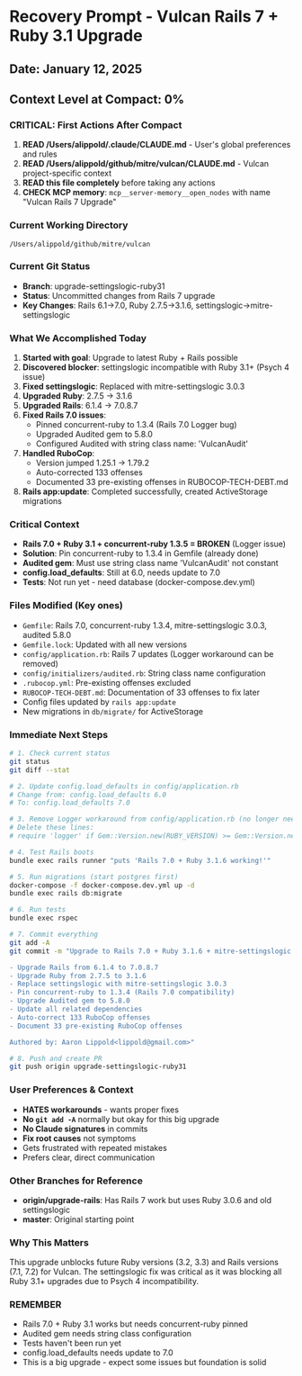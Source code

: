 # Recovery Prompt - Vulcan Rails 7 + Ruby 3.1 Upgrade
## Date: January 12, 2025
## Context Level at Compact: 0%

### CRITICAL: First Actions After Compact
1. **READ /Users/alippold/.claude/CLAUDE.md** - User's global preferences and rules
2. **READ /Users/alippold/github/mitre/vulcan/CLAUDE.md** - Vulcan project-specific context  
3. **READ this file completely** before taking any actions
4. **CHECK MCP memory**: `mcp__server-memory__open_nodes` with name "Vulcan Rails 7 Upgrade"

### Current Working Directory
`/Users/alippold/github/mitre/vulcan`

### Current Git Status
- **Branch**: upgrade-settingslogic-ruby31
- **Status**: Uncommitted changes from Rails 7 upgrade
- **Key Changes**: Rails 6.1→7.0, Ruby 2.7.5→3.1.6, settingslogic→mitre-settingslogic

### What We Accomplished Today
1. **Started with goal**: Upgrade to latest Ruby + Rails possible
2. **Discovered blocker**: settingslogic incompatible with Ruby 3.1+ (Psych 4 issue)  
3. **Fixed settingslogic**: Replaced with mitre-settingslogic 3.0.3
4. **Upgraded Ruby**: 2.7.5 → 3.1.6
5. **Upgraded Rails**: 6.1.4 → 7.0.8.7
6. **Fixed Rails 7.0 issues**:
   - Pinned concurrent-ruby to 1.3.4 (Rails 7.0 Logger bug)
   - Upgraded Audited gem to 5.8.0
   - Configured Audited with string class name: 'VulcanAudit'
7. **Handled RuboCop**: 
   - Version jumped 1.25.1 → 1.79.2
   - Auto-corrected 133 offenses
   - Documented 33 pre-existing offenses in RUBOCOP-TECH-DEBT.md
8. **Rails app:update**: Completed successfully, created ActiveStorage migrations

### Critical Context
- **Rails 7.0 + Ruby 3.1 + concurrent-ruby 1.3.5 = BROKEN** (Logger issue)
- **Solution**: Pin concurrent-ruby to 1.3.4 in Gemfile (already done)
- **Audited gem**: Must use string class name 'VulcanAudit' not constant
- **config.load_defaults**: Still at 6.0, needs update to 7.0
- **Tests**: Not run yet - need database (docker-compose.dev.yml)

### Files Modified (Key ones)
- `Gemfile`: Rails 7.0, concurrent-ruby 1.3.4, mitre-settingslogic 3.0.3, audited 5.8.0
- `Gemfile.lock`: Updated with all new versions
- `config/application.rb`: Rails 7 updates (Logger workaround can be removed)
- `config/initializers/audited.rb`: String class name configuration
- `.rubocop.yml`: Pre-existing offenses excluded
- `RUBOCOP-TECH-DEBT.md`: Documentation of 33 offenses to fix later
- Config files updated by `rails app:update`
- New migrations in `db/migrate/` for ActiveStorage

### Immediate Next Steps
```bash
# 1. Check current status
git status
git diff --stat

# 2. Update config.load_defaults in config/application.rb
# Change from: config.load_defaults 6.0
# To: config.load_defaults 7.0

# 3. Remove Logger workaround from config/application.rb (no longer needed)
# Delete these lines:
# require 'logger' if Gem::Version.new(RUBY_VERSION) >= Gem::Version.new('3.1.0')

# 4. Test Rails boots
bundle exec rails runner "puts 'Rails 7.0 + Ruby 3.1.6 working!'"

# 5. Run migrations (start postgres first)
docker-compose -f docker-compose.dev.yml up -d
bundle exec rails db:migrate

# 6. Run tests
bundle exec rspec

# 7. Commit everything
git add -A
git commit -m "Upgrade to Rails 7.0 + Ruby 3.1.6 + mitre-settingslogic

- Upgrade Rails from 6.1.4 to 7.0.8.7
- Upgrade Ruby from 2.7.5 to 3.1.6  
- Replace settingslogic with mitre-settingslogic 3.0.3
- Pin concurrent-ruby to 1.3.4 (Rails 7.0 compatibility)
- Upgrade Audited gem to 5.8.0
- Update all related dependencies
- Auto-correct 133 RuboCop offenses
- Document 33 pre-existing RuboCop offenses

Authored by: Aaron Lippold<lippold@gmail.com>"

# 8. Push and create PR
git push origin upgrade-settingslogic-ruby31
```

### User Preferences & Context
- **HATES workarounds** - wants proper fixes
- **No `git add -A`** normally but okay for this big upgrade
- **No Claude signatures** in commits
- **Fix root causes** not symptoms
- Gets frustrated with repeated mistakes
- Prefers clear, direct communication

### Other Branches for Reference
- **origin/upgrade-rails**: Has Rails 7 work but uses Ruby 3.0.6 and old settingslogic
- **master**: Original starting point

### Why This Matters
This upgrade unblocks future Ruby versions (3.2, 3.3) and Rails versions (7.1, 7.2) for Vulcan. The settingslogic fix was critical as it was blocking all Ruby 3.1+ upgrades due to Psych 4 incompatibility.

### REMEMBER
- Rails 7.0 + Ruby 3.1 works but needs concurrent-ruby pinned
- Audited gem needs string class configuration  
- Tests haven't been run yet
- config.load_defaults needs update to 7.0
- This is a big upgrade - expect some issues but foundation is solid